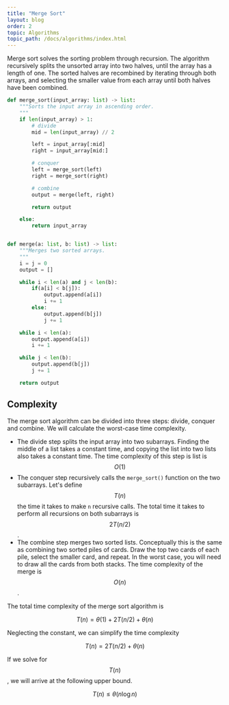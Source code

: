 ```yaml
---
title: "Merge Sort"
layout: blog
order: 2
topic: Algorithms
topic_path: /docs/algorithms/index.html
---
```

Merge sort solves the sorting problem through recursion. The algorithm recursively splits the unsorted array into two halves, until the array has a length of one. The sorted halves are recombined by iterating through both arrays, and selecting the smaller value from each array until both halves have been combined.

```python
def merge_sort(input_array: list) -> list:
    """Sorts the input array in ascending order.
    """
    if len(input_array) > 1:
        # divide
        mid = len(input_array) // 2

        left = input_array[:mid]
        right = input_array[mid:]

        # conquer
        left = merge_sort(left)
        right = merge_sort(right)

        # combine
        output = merge(left, right)

        return output

    else:
        return input_array


def merge(a: list, b: list) -> list:
    """Merges two sorted arrays.
    """
    i = j = 0
    output = []

    while i < len(a) and j < len(b):
        if(a[i] < b[j]):
            output.append(a[i])
            i += 1
        else:
            output.append(b[j])
            j += 1

    while i < len(a):
        output.append(a[i])
        i += 1

    while j < len(b):
        output.append(b[j])
        j += 1

    return output
```

## Complexity
The merge sort algorithm can be divided into three steps: divide, conquer and combine. We will calculate the worst-case time complexity.

* The divide step splits the input array into two subarrays. Finding the middle of a list takes a constant time, and copying the list into two lists also takes a constant time. The time complexity of this step is  list is $$ O(1) $$
* The conquer step recursively calls the `merge_sort()` function on the two subarrays. Let's define $$ T(n) $$ the time it takes to make `n` recursive calls. The total time it takes to perform all recursions on both subarrays is $$ 2T(n/2) $$.
* The combine step merges two sorted lists. Conceptually this is the same as combining two sorted piles of cards. Draw the top two cards of each pile, select the smaller card, and repeat. In the worst case, you will need to draw all the cards from both stacks. The time complexity of the merge is $$ O(n) $$.

The total time complexity of the merge sort algorithm is

$$
T(n) = \theta (1) + 2T(n/2) + \theta (n)
$$

Neglecting the constant, we can simplify the time complexity

$$
T(n) = 2T(n/2) + \theta (n)
$$

If we solve for $$ T(n) $$, we will arrive at the following upper bound.

$$
T(n) \leq \theta (n \log n)
$$